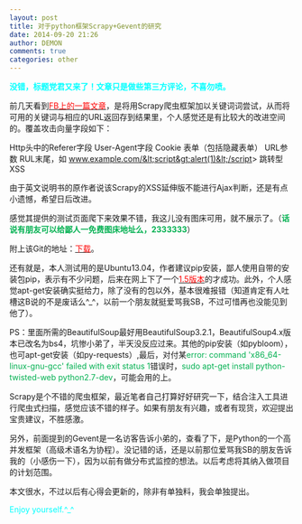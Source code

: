 ```yaml
---
layout: post
title: 对于python框架Scrapy+Gevent的研究
date: 2014-09-20 21:26
author: DEMON
comments: true
categories: other
---
```

<span style="color: #00ffff;"><strong>没错，标题党君又来了！文章只是做些第三方评论，不喜勿喷。</strong></span>

前几天看到<span style="color: #ff0000;"><a title="Freebuf" href="http://www.freebuf.com/tools/43194.html" target="_blank"><span style="color: #ff0000;">FB上的一篇文章</span></a></span>，是将用Scrapy爬虫框架加以关键词词尝试，从而将可用的关键词与相应的URL返回存到结果里，个人感觉还是有比较大的改进空间的。覆盖攻击向量字段如下：

Http头中的Referer字段
User-Agent字段
Cookie
表单（包括隐藏表单）
URL参数
RUL末尾，如 www.example.com/&lt;script&gt;alert(1)&lt;/script&gt;
跳转型XSS

由于英文说明书的原作者说该Scrapy的XSS延伸版不能进行Ajax判断，还是有点小遗憾，希望日后改进。

感觉其提供的测试页面爬下来效果不错，我这儿没有图床可用，就不展示了。（<strong><span style="color: #00B050;">话说有朋友可以给鄙人一免费图床地址么，2333333</span></strong>）

附上该Git的地址：<a title="xsscrapy" href="https://github.com/DanMcInerney/xsscrapy" target="_blank"><span style="color: #ff0000;">下载</span></a>。

还有就是，本人测试用的是Ubuntu13.04，作者建议pip安装，鄙人使用自带的安装包pip，表示有不少问题，后来在网上下了一个<span style="color: #ff0000;"><a title="pip1.5" href="https://pypi.python.org/packages/source/p/pip/pip-1.5.4.tar.gz" target="_blank"><span style="color: #ff0000;">1.5版本</span></a></span>的才成功。此外，个人感觉apt-get安装确实挺给力，除了没有的包以外，基本很难报错（知道肯定有人吐槽这B说的不是废话么^_^，以前一个朋友就挺爱骂我SB，不过可惜再也没能见到他了）。

PS：里面所需的BeautifulSoup最好用BeautifulSoup3.2.1，BeautifulSoup4.x版本已改名为bs4，坑惨小弟了，半天没反应过来。其他的pip安装（如pybloom），也可apt-get安装（如py-requests）,最后，对付某<span style="color: #00B050;">error: command 'x86_64-linux-gnu-gcc' failed with exit status 1</span>错误时，<span style="color: #00B050;">sudo apt-get install python-twisted-web python2.7-dev</span>，可能会用的上。

Scrapy是个不错的爬虫框架，最近笔者自己打算好好研究一下，结合注入工具进行爬虫式扫描，感觉应该不错的样子。如果有朋友有兴趣，或者有现货，欢迎提出宝贵建议，不胜感激。

另外，前面提到的Gevent是一名访客告诉小弟的，查看了下，是Python的一个高并发框架（高级术语名为协程）。没记错的话，还是以前那位爱骂我SB的朋友告诉我的（小感伤一下），因为以前有做分布式监控的想法。以后考虑将其纳入做项目的计划范围。

本文很水，不过以后有心得会更新的，除非有单独料，我会单独提出。

<span style="color: #00ffff;">Enjoy yourself.^_^</span>

&nbsp;

&nbsp;

&nbsp;
